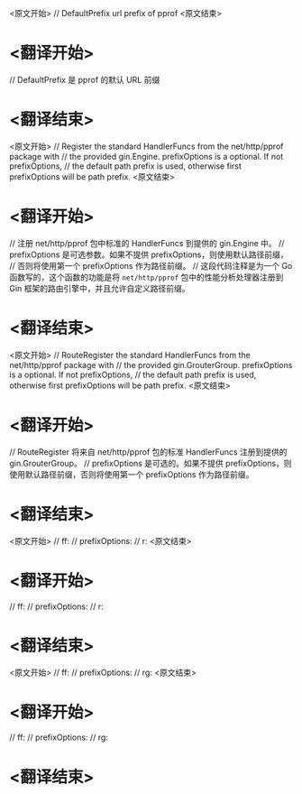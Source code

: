 
<原文开始>
	// DefaultPrefix url prefix of pprof
<原文结束>

# <翻译开始>
// DefaultPrefix 是 pprof 的默认 URL 前缀
# <翻译结束>


<原文开始>
// Register the standard HandlerFuncs from the net/http/pprof package with
// the provided gin.Engine. prefixOptions is a optional. If not prefixOptions,
// the default path prefix is used, otherwise first prefixOptions will be path prefix.
<原文结束>

# <翻译开始>
// 注册 net/http/pprof 包中标准的 HandlerFuncs 到提供的 gin.Engine 中。
// prefixOptions 是可选参数。如果不提供 prefixOptions，则使用默认路径前缀，
// 否则将使用第一个 prefixOptions 作为路径前缀。
// 这段代码注释是为一个 Go 函数写的，这个函数的功能是将 `net/http/pprof` 包中的性能分析处理器注册到 Gin 框架的路由引擎中，并且允许自定义路径前缀。
# <翻译结束>


<原文开始>
// RouteRegister the standard HandlerFuncs from the net/http/pprof package with
// the provided gin.GrouterGroup. prefixOptions is a optional. If not prefixOptions,
// the default path prefix is used, otherwise first prefixOptions will be path prefix.
<原文结束>

# <翻译开始>
// RouteRegister 将来自 net/http/pprof 包的标准 HandlerFuncs 注册到提供的 gin.GrouterGroup。
// prefixOptions 是可选的。如果不提供 prefixOptions，则使用默认路径前缀，否则将使用第一个 prefixOptions 作为路径前缀。
# <翻译结束>


<原文开始>
// ff:
// prefixOptions:
// r:
<原文结束>

# <翻译开始>
// ff:
// prefixOptions:
// r:
# <翻译结束>


<原文开始>
// ff:
// prefixOptions:
// rg:
<原文结束>

# <翻译开始>
// ff:
// prefixOptions:
// rg:
# <翻译结束>

